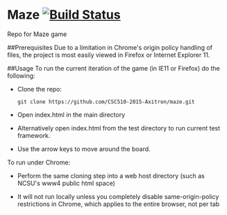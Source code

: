 # Maze [![Build Status](https://travis-ci.org/CSC510-2015-Axitron/maze.svg?branch=master)](https://travis-ci.org/CSC510-2015-Axitron/maze)
Repo for Maze game

##Prerequisites
Due to a limitation in Chrome's origin policy handling of files, the project is most easily viewed in Firefox or Internet Explorer 11.

##Usage
To run the current iteration of the game (in IE11 or Firefox) do the following:

- Clone the repo:
	
    `git clone https://github.com/CSC510-2015-Axitron/maze.git`

- Open index.html in the main directory

- Alternatively open index.html from the test directory to run current test framework.

- Use the arrow keys to move around the board.

To run under Chrome:

- Perform the same cloning step into a web host directory (such as NCSU's www4 public html space)

- It will not run locally unless you completely disable same-origin-policy restrictions in Chrome, which applies to the entire browser, not per tab